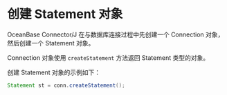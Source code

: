 创建 Statement 对象 
====================================

OceanBase Connector/J 在与数据库连接过程中先创建一个 Connection 对象，然后创建一个 Statement 对象。

Connection 对象使用 `createStatement` 方法返回 Statement 类型的对象。

创建 Statement 对象的示例如下：

```java
Statement st = conn.createStatement();
```


